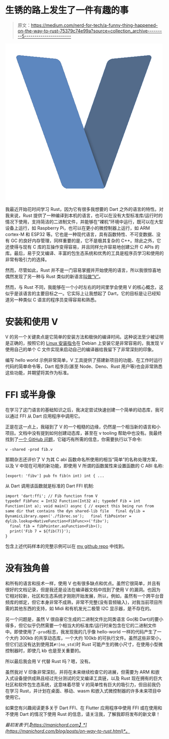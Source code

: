 # 生锈的路上发生了一件有趣的事

> 原文：<https://medium.com/nerd-for-tech/a-funny-thing-happened-on-the-way-to-rust-75379c74e99a?source=collection_archive---------5----------------------->

![](img/2afe7fc15e49a9e9d705cbd0a3e0419a.png)

我最近开始花时间学习 Rust，因为它有很多我想要的 Dart 之外的语言的特性。对我来说，Rust 提供了一种编译到本机的语言，也可以在没有大型标准库/运行时的情况下使用，支持简洁的二进制文件，并能够在“裸机”环境中运行，既可以在大型设备上运行，如 Raspberry Pi，也可以在更小的微控制器上运行，如 ARM cortex-M 和 ESP32 等。它也是一种现代语言，具有函数特性、不可变数据、没有 GC 的良好内存管理，同样重要的是，它不是极其复杂的 C++。除此之外，它还使得与现有 C 库的互操作变得容易，并且同样允许容易地创建公开 C APIs 的库。最后，易于交叉编译、丰富的包生态系统和优秀的工具是程序员学习和使用的非常有吸引力的选择。

然而，尽管如此，Rust 并不是一门容易掌握并开始使用的语言，所以我很惊喜地偶然发现了另一种与 Rust 类似的新语言[叫做“V”](https://vlang.io/)。

然而，与 Rust 不同，我能够在一个小时左右的时间里学会使用 V 的核心概念，这似乎是该语言的主要目标之一。它实际上让我想起了 Dart，它的目标是让已经知道另一种类似 C 语言的程序员变得容易和熟悉。

# 安装和使用 V

V 的另一个关键卖点是它简单的安装方法和极快的编译时间。这种说法至少被证明是正确的，按照它的 [Linux 安装指令](https://github.com/vlang/v/blob/master/doc/docs.md#linux-macos-freebsd-etc)在 Debian 上安装它是非常容易的，我发现 V 使用自己的单个 C 文件实现来启动自己的编译器给我留下了非常深刻的印象。

编写 hello world 示例非常简单，V 工具提供了搭建新项目的功能、在工作时运行代码的简单命令等，Dart 程序员(甚至 Node、Deno、Rust 用户等)也会非常熟悉这些功能，并期望将其作为标准。

# FFI 或半身像

在学习了这门语言的基础知识之后，我决定尝试快速创建一个简单的动态库，我可以通过 FFI 从 Dart 应用程序中调用它。

正是在这一点上，我碰到了 V 的一个粗糙的边缘，仍然是一个相当新的语言和小项目。文档中没有提到如何创建动态库，甚至在 v tooling 帮助中也没有。我最终找到了[一个 GitHub 问题](https://github.com/vlang/v/issues/2379)，它碰巧有所需的信息，你需要执行以下命令:

```
v -shared -prod fib.v
```

那期杂志还评价了 V 为其 C abi 函数命名所使用的相当“简单”的名称处理方案，以及 V 中现在可用的新功能，即使用 V 所谓的函数属性来设置函数的 C ABI 名称:

```
[export: 'fibv'] pub fn fib(n int) int { ...
```

从 Dart 调用该函数就是标准的 Dart FFI 机制:

```
import 'dart:ffi'; // Fib function from V 
typedef FibFunc = Int32 Function(Int32 a); typedef Fib = int Function(int a); void main() async { // expect this being run from same dir that contains the dyn shared-lib file   final dylib = DynamicLibrary.open('./fibrec.so');   final fibPointer = dylib.lookup<NativeFunction<FibFunc>>('fibv');     
  final fib = fibPointer.asFunction<Fib>(); 
  print('Fib 7 = ${fib(7)}'); 
}
```

包含上述代码样本的完整示例可以在 [my github repo](https://github.com/maks/v_dart_ffi_example) 中找到。

# 没有独角兽

和所有的语言和技术一样，使用 V 也有很多缺点和优点。虽然它很简单，并且有很好的文档记录，但是我还是设法在编译器文档中找到了使用 V 的漏洞。也因为它相对较新，社区和生态系统才刚刚开始发展，所以，例如，虽然有一个跨平台音频库的绑定，但它本身非常不成熟，非常不完整(没有音频输入)，对我当前项目所需的其他东西的支持，如 Midi 和有机发光二极管 I2C 显示器，是不存在的。

另一个问题是，虽然 V 很自豪它生成的二进制文件比同类语言 Go(和 Dart)的要小得多，但它似乎仍然需要一个相当大的标准库/运行时来包含在它的二进制文件中。即使使用了`-prod`标志，我发现我的几乎像 hello-world 一样的代码产生了一个大约 300kb 的共享动态库，一个大约 100kb 的可执行文件。虽然这些非常小，但它们远没有达到使用其`#![no_std]`时 Rust 可能产生的微小尺寸，在使用小型微控制器时，即使几 kb 也是至关重要的。

所以最后我会用 V 代替 Rust 吗？嗯，没有。

虽然我对 V 印象非常深刻，并将在未来继续检查它的进展，但需要为 ARM 和嵌入式设备提供成熟且经过充分测试的交叉编译工具链，以及 Rust 现在拥有的巨大社区和软件包生态系统，这意味着尽管 V 的简单性有巨大的吸引力，但目前我仍在学习 Rust，并计划在桌面、移动、wasm 和嵌入式微控制器的许多未来项目中使用它。

如果您有兴趣阅读更多关于 Dart FFI、在 Flutter 应用程序中使用 FFI 或在使用和不使用 Dart 的情况下使用 Rust 的信息，请关注我，了解我即将发布的新文章！

*最初发表于*[*【https://manichord.com】*](https://manichord.com/blog/posts/on-way-to-rust.html)*。*